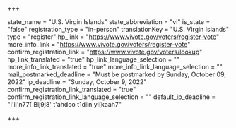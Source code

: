 +++

state_name = "U.S. Virgin Islands"
state_abbreviation = "vi"
is_state = "false"
registration_type = "in-person"
translationKey = "U.S. Virgin Islands"
type = "register"
hp_link = "https://www.vivote.gov/voters/register-vote"
more_info_link = "https://www.vivote.gov/voters/register-vote"
confirm_registration_link = "https://www.vivote.gov/voters/lookup"
hp_link_translated = "true"
hp_link_language_selection = ""
more_info_link_translated = "true"
more_info_link_language_selection = ""
mail_postmarked_deadline = "Must be postmarked by Sunday, October 09, 2022"
ip_deadline = "Sunday, October 9, 2022"
confirm_registration_link_translated = "true"
confirm_registration_link_language_selection = ""
default_ip_deadline = "I'ii'n77[ Bij9j8' t'ahdoo t1diin yi[kaah7"

+++